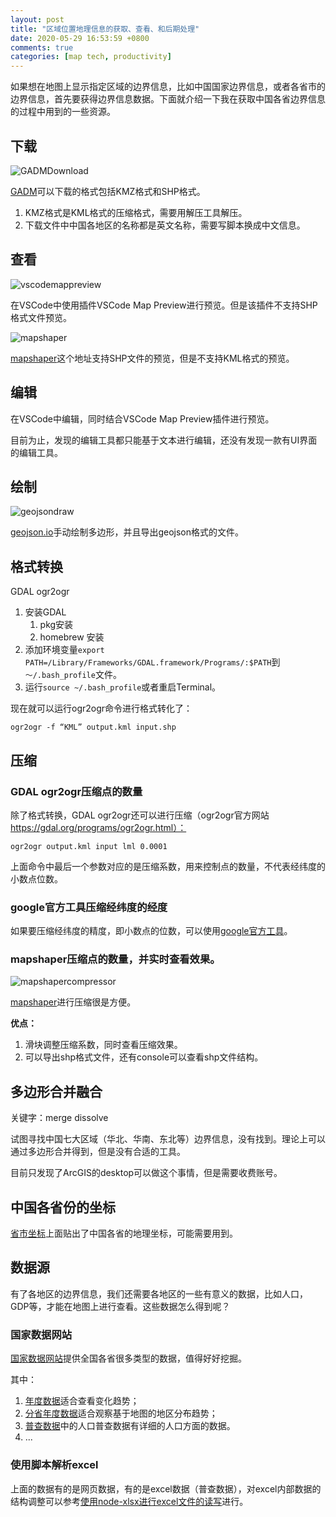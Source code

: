 ```yaml
---
layout: post
title: "区域位置地理信息的获取、查看、和后期处理"
date: 2020-05-29 16:53:59 +0800
comments: true
categories: [map tech, productivity]
---
```


<!-- more -->

如果想在地图上显示指定区域的边界信息，比如中国国家边界信息，或者各省市的边界信息，首先要获得边界信息数据。下面就介绍一下我在获取中国各省边界信息的过程中用到的一些资源。


## 下载

![GADMDownload](/images/GADMDownload.jpg)

[GADM](https://gadm.org/download_country_v3.html)可以下载的格式包括KMZ格式和SHP格式。

1. KMZ格式是KML格式的压缩格式，需要用解压工具解压。
2. 下载文件中中国各地区的名称都是英文名称，需要写脚本换成中文信息。

## 查看

![vscodemappreview](/images/vscodemappreview.jpg)

在VSCode中使用插件VSCode Map Preview进行预览。但是该插件不支持SHP格式文件预览。

![mapshaper](/images/mapshaper.jpg)

[mapshaper](https://mapshaper.org/)这个地址支持SHP文件的预览，但是不支持KML格式的预览。

## 编辑

在VSCode中编辑，同时结合VSCode Map Preview插件进行预览。

目前为止，发现的编辑工具都只能基于文本进行编辑，还没有发现一款有UI界面的编辑工具。

## 绘制

![geojsondraw](/images/geojsondraw.jpg)

[geojson.io](http://geojson.io/)手动绘制多边形，并且导出geojson格式的文件。

## 格式转换

GDAL ogr2ogr

1. 安装GDAL
    1. pkg安装
    2. homebrew 安装
2. 添加环境变量`export PATH=/Library/Frameworks/GDAL.framework/Programs/:$PATH`到`～/.bash_profile`文件。
3. 运行`source ~/.bash_profile`或者重启Terminal。

现在就可以运行ogr2ogr命令进行格式转化了：

```
ogr2ogr -f “KML” output.kml input.shp
```

## 压缩

### GDAL ogr2ogr压缩点的数量
除了格式转换，GDAL ogr2ogr还可以进行压缩（ogr2ogr官方网站 https://gdal.org/programs/ogr2ogr.html）：

```
ogr2ogr output.kml input lml 0.0001
```

上面命令中最后一个参数对应的是压缩系数，用来控制点的数量，不代表经纬度的小数点位数。

### google官方工具压缩经纬度的经度
如果要压缩经纬度的精度，即小数点的位数，可以使用[google官方工具](https://www.gearthblog.com/blog/archives/2016/03/making-kml-files-smaller-reducing-precision.html)。

### mapshaper压缩点的数量，并实时查看效果。

![mapshapercompressor](/images/mapshapercompressor.gif)

[mapshaper](https://mapshaper.org/)进行压缩很是方便。

**优点：**

1. 滑块调整压缩系数，同时查看压缩效果。
2. 可以导出shp格式文件，还有console可以查看shp文件结构。

## 多边形合并融合

关键字：merge dissolve

试图寻找中国七大区域（华北、华南、东北等）边界信息，没有找到。理论上可以通过多边形合并得到，但是没有合适的工具。

目前只发现了ArcGIS的desktop可以做这个事情，但是需要收费账号。

## 中国各省份的坐标

[省市坐标](https://github.com/baixuexiyang/geocoord)上面贴出了中国各省的地理坐标，可能需要用到。

## 数据源

有了各地区的边界信息，我们还需要各地区的一些有意义的数据，比如人口，GDP等，才能在地图上进行查看。这些数据怎么得到呢？

### 国家数据网站
[国家数据网站](http://data.stats.gov.cn/)提供全国各省很多类型的数据，值得好好挖掘。

其中：

1. [年度数据](http://data.stats.gov.cn/easyquery.htm?cn=C01)适合查看变化趋势；
2. [分省年度数据](http://data.stats.gov.cn/easyquery.htm?cn=E0103)适合观察基于地图的地区分布趋势；
3. [普查数据](http://www.stats.gov.cn/tjsj/pcsj/)中的人口普查数据有详细的人口方面的数据。
4. ...

### 使用脚本解析excel

上面的数据有的是网页数据，有的是excel数据（普查数据），对excel内部数据的结构调整可以参考[使用node-xlsx进行excel文件的读写](http://hongchaozhang.github.io/blog/2016/03/04/parsing-and-write-excel-file-using-node-module/)进行。


